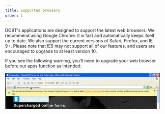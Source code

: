```yaml
---
title: Supported browsers
order: 1
---
```


DOBT's applications are designed to support the latest web browsers. We recommend using Google Chrome. It is fast and automatically keeps itself up to date. We also support the current versions of Safari, Firefox, and IE 9+. Please note that IE9 may not support all of our features, and users are encouraged to upgrade to at least version 10.

If you see the following warning, you'll need to upgrade your web browser before our apps function as intended:

![upgrade browser](../images/upgrade_browser.png)
